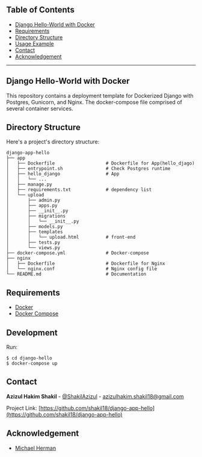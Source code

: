 
## Table of Contents

- [Django Hello-World with Docker <a name = "about_the_project"></a>](#django-hello-)
- [Requirements <a name = "requirements"></a>](#requirements-)
- [Directory Structure <a name = "directory_structure"></a>](#directory-structure-)
- [Usage Example <a name = "usage_example"></a>](#usage-example-)
- [Contact <a name = "contact"></a>](#contact-)
- [Acknowledgement <a name = "references"></a>](#acknowledgement-)
---


<!-- ABOUT THE PROJECT -->
## Django Hello-World with Docker <a name = "about_the_project"></a>

This repository contains a deployment template for Dockerized Django with Postgres, Gunicorn, and Nginx. The docker-compose file comprised of several container services. 

<!-- DIRECTORY STRUCTURE -->
## Directory Structure <a name = "directory_structure"></a>

Here's a project's directory structure:

```text
django-app-hello
├── app
│   ├── Dockerfile                   # Dockerfile for App(hello_djago)
│   ├── entrypoint.sh                # Check Postgres runtime
│   ├── hello_django                 # App
│   │   └── ...
│   ├── manage.py
│   ├── requirements.txt             # dependency list
│   └── upload
│       ├── admin.py
│       ├── apps.py                  
│       ├── __init__.py
│       ├── migrations
│       │   └── __init__.py
│       ├── models.py                
│       ├── templates
│       │   └── upload.html          # front-end
│       ├── tests.py
│       └── views.py                 
├── docker-compose.yml               # Docker-compose
├── nginx
│   ├── Dockerfile                   # Dockerfile for Nginx
│   └── nginx.conf                   # Nginx config file
└── README.md                        # Documentation
```

<!-- REQUIREMENTS -->
## Requirements <a name = "requirements"></a>

- [Docker <a href="https://docs.docker.com/get-docker/"> </a>](docker_download)
- [Docker Compose <a href="https://docs.docker.com/compose/install/"> </a>](docker_compose_download)

<!-- DEVELOPMENT -->
## Development <a name = "development_setup"></a>
Run:
```shell
$ cd django-hello
$ docker-compose up
```

<!-- CONTACT -->
## Contact <a name = "contact"></a>

**Azizul Hakim Shakil** - [@ShakilAzizul](https://twitter.com/ShakilAzizul) - azizulhakim.shakil18@gmail.com

Project Link: [https://github.com/shakil18/django-app-hello](https://github.com/shakil18/django-app-hello)



<!-- REFERENCES -->
## Acknowledgement <a name = "references"></a>
* [Michael Herman](https://testdriven.io/blog/dockerizing-django-with-postgres-gunicorn-and-nginx/)
